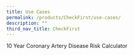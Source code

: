 ```yaml
---
title: Use Cases
permalink: /products/CheckFirst/use-cases/
description: ""
third_nav_title: CheckFirst
---
```

10 Year Coronary Artery Disease Risk Calculator